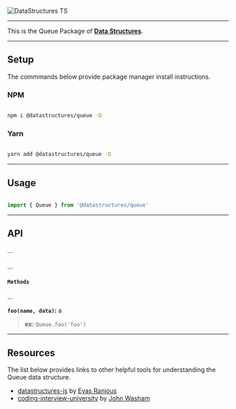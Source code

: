 ![DataStructures TS](https://jeffry.in/assets/datastructures-ts/datastructures.svg)

----


This is the Queue Package of [**Data Structures**](https://github.com/yowainwright/datastructures).

----

## Setup

The commmands below provide package manager install instructions. 

### NPM

```sh

npm i @datastructures/queue -D

```

### Yarn

```sh

yarn add @datastructures/queue -D

```

----

## Usage



```javascript

import { Queue } from '@datastructures/queue'


```


----

## API

...

#### 

...


#### `Methods`

...

**`foo(name, data)`:** a
> **ex:** `Queue.foo('foo')`



----

## Resources

The list below provides links to other helpful tools for understanding the Queue data structure.

- [datastructures-js](https://github.com/datastructures-js/linked-list) by [Eyas Ranjous](https://github.com/eyas-ranjous)
- [coding-interview-university](https://github.com/jwasham/coding-interview-university#linked-lists) by [John Washam](https://github.com/jwasham)

